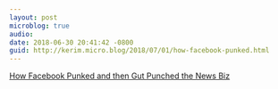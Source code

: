 ```yaml
---
layout: post
microblog: true
audio: 
date: 2018-06-30 20:41:42 -0800
guid: http://kerim.micro.blog/2018/07/01/how-facebook-punked.html
---
```

[How Facebook Punked and then Gut Punched the News Biz](https://talkingpointsmemo.com/edblog/how-facebook-punked-and-then-gut-punched-the-news-biz)
